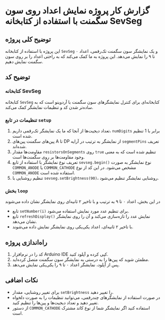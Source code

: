 # گزارش کار پروژه نمایش اعداد روی سون سگمنت با استفاده از کتابخانه SevSeg

## توضیح کلی پروژه
این پروژه با استفاده از کتابخانه `SevSeg` و یک نمایشگر سون سگمنت تک‌رقمی، اعداد ۰ تا ۹ را نمایش می‌دهد. این پروژه به ما کمک می‌کند که به راحتی اعداد را بر روی سون سگمنت نمایش دهیم.

## توضیح کد

### کتابخانه SevSeg
کتابخانه `SevSeg` کتابخانه‌ای برای کنترل نمایشگرهای سون سگمنت با آردوینو است که به ساده‌تر شدن کد و تنظیمات نمایشگر کمک می‌کند.

### تنظیمات در تابع `setup`

1. تعداد دیجیت‌ها از آنجا که ما یک نمایشگر تک‌رقمی داریم، `numDigits` برابر با 1 تنظیم شده است.
2. پین‌های سگمنت پین‌های A تا DP از نمایشگر به ترتیب در آرایه `segmentPins` تعریف شده‌اند.
3. مقاومت‌ها مقدار `resistorsOnSegments` روی `true` تنظیم شده است که به معنی وجود مقاومت‌ها بر روی سگمنت‌ها است.
4. تعریف نوع نمایشگر با استفاده از تابع `sevseg.begin()` نوع نمایشگر به صورت `COMMON_ANODE` یا `COMMON_CATHODE` مشخص می‌شود. در این کد از نوع `COMMON_ANODE` استفاده شده است.
5. تنظیم روشنایی با `sevseg.setBrightness(90)`، روشنایی نمایشگر تنظیم می‌شود.

### بخش `loop`
در این بخش، اعداد ۰ تا ۹ به ترتیب و با تاخیر ۲ ثانیه‌ای روی نمایشگر نشان داده می‌شوند

- تابع `setNumber(i)` برای تنظیم عدد مورد نمایش استفاده می‌شود.
- تابع `refreshDisplay()` نمایش عدد را تازه‌سازی می‌کند و آن را روی نمایشگر نشان می‌دهد.
- با تاخیر ۲ ثانیه‌ای، اعداد یکی‌یکی روی نمایشگر نمایش داده می‌شوند.

## راه‌اندازی پروژه
1. کد را در نرم‌افزار Arduino IDE کپی کرده و آپلود کنید.
2. مطمئن شوید که پین‌ها را به درستی به نمایشگر سون سگمنت متصل کرده‌اید.
3. پس از آپلود، نمایشگر اعداد ۰ تا ۹ را یکی‌یکی نمایش می‌دهد.

## نکات اضافی
- برای تغییر روشنایی، مقدار `setBrightness` را تغییر دهید.
- در صورت استفاده از نمایشگرهای چندرقمی، می‌توانید تنظیمات را به صورت دلخواه تغییر دهید و تعداد دیجیت‌ها و پین‌ها را تنظیم کنید.
- از دستور `COMMON_CATHODE` استفاده کنید اگر نمایشگر شما از نوع کاتد مشترک است.

